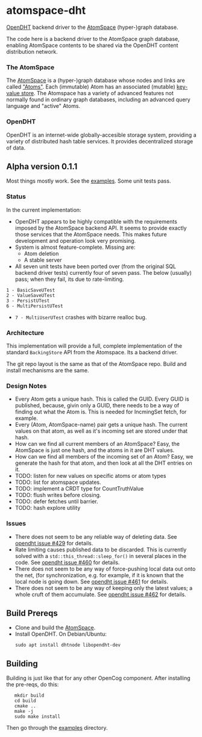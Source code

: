 # atomspace-dht
[OpenDHT](https://github.com/savoirfairelinux/opendht/wiki)
backend driver to the
[AtomSpace](https://github.com/opencog/atomspace) (hyper-)graph database.

The code here is a backend driver to the AtomSpace graph database,
enabling AtomSpace contents to be shared via the OpenDHT content
distribution network.

### The AtomSpace
The [AtomSpace](https://wiki.opencog.org/w/AtomSpace) is a
(hyper-)graph database whose nodes and links are called
["Atoms"](https://wiki.opencog.org/w/Atom). Each (immutable) Atom has
an associated (mutable)
[key-value store](https://wiki.opencog.org/w/Value).
The Atomspace has a variety of advanced features not normally found
in ordinary graph databases, including an advanced query language
and "active" Atoms.

### OpenDHT
OpenDHT is an internet-wide globally-accesible storage system, providing
a variety of distributed hash table services.  It provides decentralized
storage of data.

## Alpha version 0.1.1
Most things mostly work. See the [examples](examples). Some unit tests
pass.

### Status
In the current implementation:
 * OpenDHT appears to be highly compatible with the requirements
   imposed by the AtomSpace backend API. It seems to provide exactly
   those services that the AtomSpace needs. This makes future
   development and operation look very promising.
 * System is almost feature-complete.  Missing are:
    + Atom deletion
    + A stable server
 * All seven unit tests have been ported over (from the original
   SQL backend driver tests) currently four of seven pass. The below
   (usually) pass; when they fail, its due to rate-limiting.
```
1 - BasicSaveUTest
2 - ValueSaveUTest
3 - PersistUTest
6 - MultiPersistUTest
```
 * `7 - MultiUserUTest` crashes with bizarre realloc bug.


### Architecture
This implementation will provide a full, complete implementation of the
standard `BackingStore` API from the Atomspace. Its a backend driver.

The git repo layout is the same as that of the AtomSpace repo. Build
and install mechanisms are the same.

### Design Notes
* Every Atom gets a unique hash. This is called the GUID.
  Every GUID is published, because, givin only a GUID,
  there needs to be a way of finding out what the Atom is.
  This is needed for IncmingSet fetch, for example.
* Every (Atom, AtomSpace-name) pair gets a unique hash.
  The current values on that atom, as well as it's incoming set
  are stored under that hash.
* How can we find all current members of an AtomSpace?
  Easy, the AtomSpace is just one hash, and the atoms in it are
  DHT values.
* How can we find all members of the incoming set of an Atom?
  Easy, we generate the hash for that atom, and then look at
  all the DHT entries on it.
* TODO: listen for new values on specific atoms or atom types
* TODO: list for atomspace updates.
* TODO: implement a CRDT type for CountTruthValue
* TODO: flush writes before closing.
* TODO: defer fetches until barrier.
* TODO: hash explore utility

### Issues
* There does not seem to be any reliable way of deleting data. See
  [opendht issue #429](https://github.com/savoirfairelinux/opendht/issues/429)
  for details.
* Rate limiting causes published data to be discarded.  This is
  currently solved with a `std::this_thread::sleep_for()` in several
  places in the code. See
  [opendht issue #460](https://github.com/savoirfairelinux/opendht/issues/460)
  for details.
* There does not seem to be any way of force-pushing local data out
  onto the net, (for synchronization, e.g. for example, if it is known
  that the local node is going down. See
  [opendht issue #461](https://github.com/savoirfairelinux/opendht/issues/461)
  for details.
* There does not seem to be any way of keeping only the latest values;
  a whole cruft of them accumulate. See
  [opendht issue #462](https://github.com/savoirfairelinux/opendht/issues/462)
  for details.

## Build Prereqs

 * Clone and build the [AtomSpace](https://github.com/opencog/atomspace).
 * Install OpenDHT. On Debian/Ubuntu:
   ```
   sudo apt install dhtnode libopendht-dev
   ```

## Building
Building is just like that for any other OpenCog component.
After installing the pre-reqs, do this:
```
   mkdir build
   cd build
   cmake ..
   make -j
   sudo make install
```
Then go through the [examples](examples) directory.
